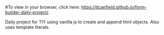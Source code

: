 #To view in your browser, click here:
https://jtcanfield.github.io/form-builder-daily-project/.

Daily project for TIY using vanilla js to create and append html objects.
Also uses template literals.

